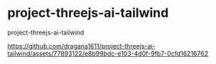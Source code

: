 # project-threejs-ai-tailwind
project-threejs-ai-tailwind



https://github.com/dragana1611/project-threejs-ai-tailwind/assets/77893122/e8b99bdc-e103-4d0f-9fb7-0cfd16216762

